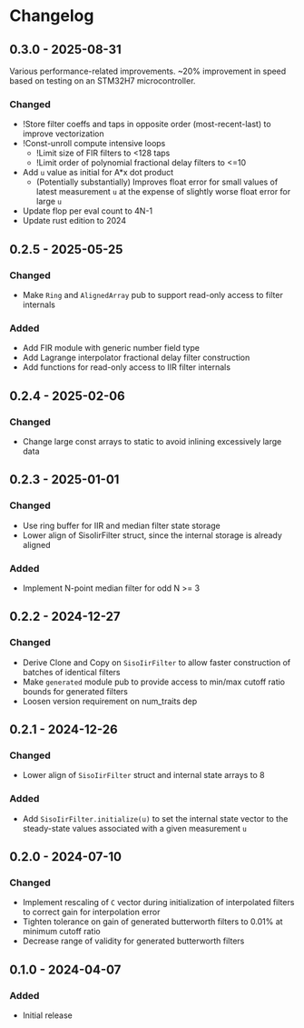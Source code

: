 # Changelog

## 0.3.0 - 2025-08-31

Various performance-related improvements.
~20% improvement in speed based on testing on an STM32H7 microcontroller.

### Changed

* !Store filter coeffs and taps in opposite order (most-recent-last) to improve vectorization
* !Const-unroll compute intensive loops
    * !Limit size of FIR filters to <128 taps
    * !Limit order of polynomial fractional delay filters to <=10
* Add `u` value as initial for A*x dot product
    * (Potentially substantially) Improves float error for small values of latest measurement
      `u` at the expense of slightly worse float error for large `u`
* Update flop per eval count to 4N-1
* Update rust edition to 2024

## 0.2.5 - 2025-05-25

### Changed

* Make `Ring` and `AlignedArray` pub to support read-only access to filter internals

### Added

* Add FIR module with generic number field type
* Add Lagrange interpolator fractional delay filter construction
* Add functions for read-only access to IIR filter internals

## 0.2.4 - 2025-02-06

### Changed

* Change large const arrays to static to avoid inlining excessively large data

## 0.2.3 - 2025-01-01

### Changed

* Use ring buffer for IIR and median filter state storage
* Lower align of SisoIirFilter struct, since the internal storage is already aligned

### Added

* Implement N-point median filter for odd N >= 3

## 0.2.2 - 2024-12-27

### Changed

* Derive Clone and Copy on `SisoIirFilter` to allow faster construction of batches of identical filters
* Make `generated` module pub to provide access to min/max cutoff ratio bounds for generated filters
* Loosen version requirement on num_traits dep

## 0.2.1 - 2024-12-26

### Changed

* Lower align of `SisoIirFilter` struct and internal state arrays to 8

### Added

* Add `SisoIirFilter.initialize(u)` to set the internal state vector to the steady-state values associated with a given measurement `u`

## 0.2.0 - 2024-07-10

### Changed

* Implement rescaling of `C` vector during initialization of interpolated filters to correct gain for interpolation error
* Tighten tolerance on gain of generated butterworth filters to 0.01% at minimum cutoff ratio
* Decrease range of validity for generated butterworth filters

## 0.1.0 - 2024-04-07

### Added

* Initial release
